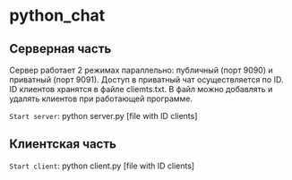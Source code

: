 # python_chat

## Серверная часть

Сервер работает 2 режимах параллельно: публичный (порт 9090) и приватный (порт 9091). Доступ в приватный чат осуществляется по ID. ID клиентов хранятся в файле cliemts.txt. В файл можно добавлять и удалять клиентов при работающей программе.

`Start server`: python server.py [file with ID clients]


## Клиентская часть

`Start client`: python client.py [file with ID clients]




